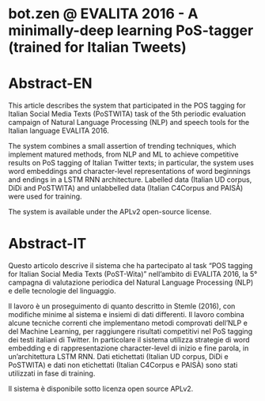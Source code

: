 # bot.zen @ EVALITA 2016 - A minimally-deep learning PoS-tagger (trained for Italian Tweets)

# Abstract-EN

This article describes the system that participated in the POS tagging for
Italian Social Media Texts (PoSTWITA) task of the 5th periodic evaluation
campaign of Natural Language Processing (NLP) and speech tools for the Italian
language EVALITA 2016.

The system combines a small assertion of trending techniques, which implement
matured methods, from NLP and ML to achieve competitive results on PoS tagging
of Italian Twitter texts; in particular, the system uses word embeddings and
character-level representations of word beginnings and endings in a LSTM RNN
architecture.  Labelled data (Italian UD corpus, DiDi and PoSTWITA) and
unlabbelled data (Italian C4Corpus and PAISÀ) were used for training.

The system is available under the APLv2 open-source license.


# Abstract-IT

Questo articolo descrive il sistema che ha partecipato al task “POS tagging for
Italian Social Media Texts (PoST-Wita)” nell’ambito di EVALITA 2016, la 5°
campagna di valutazione periodica del Natural Language Processing (NLP) e delle
tecnologie del linguaggio.

Il lavoro è un proseguimento di quanto descritto in Stemle (2016), con
modifiche minime al sistema e insiemi di dati differenti. Il lavoro combina
alcune tecniche correnti che implementano metodi comprovati dell’NLP e del
Machine Learning, per raggiungere risultati competitivi nel PoS tagging dei
testi italiani di Twitter.  In particolare il sistema utilizza strategie di
word embedding e di rappresentazione character-level di inizio e fine parola,
in un’architettura LSTM RNN.  Dati etichettati (Italian UD corpus, DiDi e
PoSTWITA) e dati non etichettati (Italian C4Corpus e PAISÀ) sono stati
utilizzati in fase di training.

Il sistema è disponibile sotto licenza open source APLv2.
